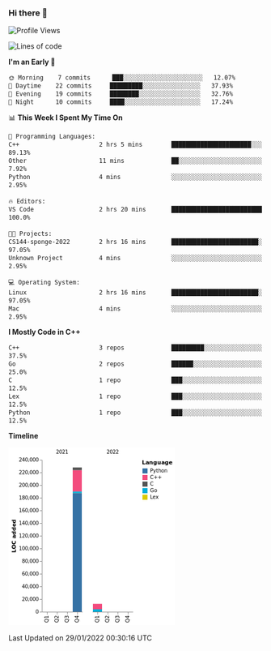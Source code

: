 ### Hi there 👋

<!--START_SECTION:waka-->
![Profile Views](http://img.shields.io/badge/Profile%20Views-2-blue)

![Lines of code](https://img.shields.io/badge/From%20Hello%20World%20I%27ve%20Written-240%20Thousand%20lines%20of%20code-blue)

**I'm an Early 🐤** 

```text
🌞 Morning    7 commits      ███░░░░░░░░░░░░░░░░░░░░░░   12.07% 
🌆 Daytime    22 commits     █████████░░░░░░░░░░░░░░░░   37.93% 
🌃 Evening    19 commits     ████████░░░░░░░░░░░░░░░░░   32.76% 
🌙 Night      10 commits     ████░░░░░░░░░░░░░░░░░░░░░   17.24%

```


📊 **This Week I Spent My Time On** 

```text
💬 Programming Languages: 
C++                      2 hrs 5 mins        ██████████████████████░░░   89.13% 
Other                    11 mins             ██░░░░░░░░░░░░░░░░░░░░░░░   7.92% 
Python                   4 mins              ░░░░░░░░░░░░░░░░░░░░░░░░░   2.95%

🔥 Editors: 
VS Code                  2 hrs 20 mins       █████████████████████████   100.0%

🐱‍💻 Projects: 
CS144-sponge-2022        2 hrs 16 mins       ████████████████████████░   97.05% 
Unknown Project          4 mins              ░░░░░░░░░░░░░░░░░░░░░░░░░   2.95%

💻 Operating System: 
Linux                    2 hrs 16 mins       ████████████████████████░   97.05% 
Mac                      4 mins              ░░░░░░░░░░░░░░░░░░░░░░░░░   2.95%

```

**I Mostly Code in C++** 

```text
C++                      3 repos             █████████░░░░░░░░░░░░░░░░   37.5% 
Go                       2 repos             ██████░░░░░░░░░░░░░░░░░░░   25.0% 
C                        1 repo              ███░░░░░░░░░░░░░░░░░░░░░░   12.5% 
Lex                      1 repo              ███░░░░░░░░░░░░░░░░░░░░░░   12.5% 
Python                   1 repo              ███░░░░░░░░░░░░░░░░░░░░░░   12.5%

```


**Timeline**

![Chart not found](https://raw.githubusercontent.com/h3n4l/h3n4l/main/charts/bar_graph.png) 


 Last Updated on 29/01/2022 00:30:16 UTC
<!--END_SECTION:waka-->

